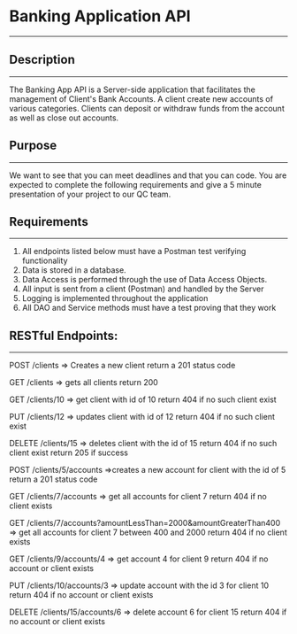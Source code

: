 # Banking Application API
---

## Description
---
The Banking App API is a Server-side application that facilitates the management of Client's Bank Accounts. A client create new accounts of various categories. Clients can deposit or withdraw funds from the account as well as close out accounts.

## Purpose
---
We want to see that you can meet deadlines and that you can code. You are expected to complete the following requirements and give a 5 minute presentation of your project to our QC team.

## Requirements
---
1. All endpoints listed below must have a Postman test verifying functionality
2. Data is stored in a database.
3. Data Access is performed through the use of Data Access Objects.
4. All input is sent from a client (Postman) and handled by the Server
5. Logging is implemented throughout the application
6. All DAO and Service methods must have a test proving that they work

## RESTful Endpoints:
---
POST /clients => Creates a new client return a 201 status code

GET /clients => gets all clients return 200

GET /clients/10 => get client with id of 10 return 404 if no such client exist

PUT /clients/12 => updates client with id of 12 return 404 if no such client exist

DELETE /clients/15 => deletes client with the id of 15 return 404 if no such client exist return 205 if success

POST /clients/5/accounts =>creates a new account for client with the id of 5 return a 201 status code

GET /clients/7/accounts => get all accounts for client 7 return 404 if no client exists

GET /clients/7/accounts?amountLessThan=2000&amountGreaterThan400 => get all accounts for client 7 between 400 and 2000 return 404 if no client exists

GET /clients/9/accounts/4 => get account 4 for client 9 return 404 if no account or client exists

PUT /clients/10/accounts/3 => update account with the id 3 for client 10 return 404 if no account or client exists

DELETE /clients/15/accounts/6 => delete account 6 for client 15 return 404 if no account or client exists
